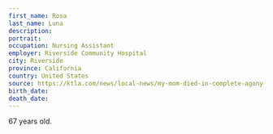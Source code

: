 ```yaml
---
first_name: Rosa
last_name: Luna
description: 
portrait: 
occupation: Nursing Assistant
employer: Riverside Community Hospital
city: Riverside
province: California
country: United States
source: https://ktla.com/news/local-news/my-mom-died-in-complete-agony-vigil-honors-riverside-nursing-assistant-who-died-of-covid-19/amp/
birth_date: 
death_date: 
---
```


67 years old.